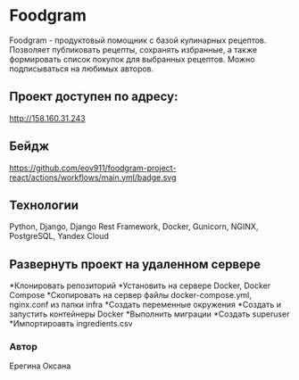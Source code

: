 # Foodgram

Foodgram - продуктовый помощник с базой кулинарных рецептов. Позволяет публиковать рецепты, сохранять избранные, а также формировать список покупок для выбранных рецептов. Можно подписываться на любимых авторов.

## Проект доступен по адресу:
http://158.160.31.243

## Бейдж 
https://github.com/eov911/foodgram-project-react/actions/workflows/main.yml/badge.svg

## Технологии
Python, Django, Django Rest Framework, Docker, Gunicorn, NGINX, PostgreSQL, Yandex Cloud


## Развернуть проект на удаленном сервере
*Клонировать репозиторий
*Установить на сервере Docker, Docker Compose
*Скопировать на сервер файлы docker-compose.yml, nginx.conf из папки infra
*Создать переменные окружения
*Создать и запустить контейнеры Docker
*Выполнить миграции
*Создать superuser
*Импортироавть ingredients.csv


### Автор
Ерегина Оксана
